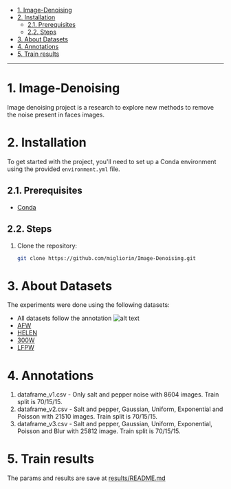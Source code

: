 <!-- vim-markdown-toc GitLab -->

* [1. Image-Denoising](#1-image-denoising)
* [2. Installation](#2-installation)
    * [2.1. Prerequisites](#21-prerequisites)
    * [2.2. Steps](#22-steps)
* [3. About Datasets](#3-about-datasets)
* [4. Annotations](#4-annotations)
* [5. Train results](#5-train-results)

<!-- vim-markdown-toc -->

---
# 1. Image-Denoising

Image denoising project is a research to explore new methods to remove the noise present in faces images.

# 2. Installation

To get started with the project, you'll need to set up a Conda environment using the provided `environment.yml` file.

## 2.1. Prerequisites

- [Conda](https://docs.conda.io/projects/conda/en/latest/index.html)

## 2.2. Steps

1. Clone the repository:

   ```bash
   git clone https://github.com/migliorin/Image-Denoising.git

# 3. About Datasets

The experiments were done using the following datasets:
 - All datasets follow the annotation
        ![alt text](imgs/annotation_afw.png)
 - [AFW](https://ibug.doc.ic.ac.uk/resources/facial-point-annotations/)
 - [HELEN](https://ibug.doc.ic.ac.uk/resources/facial-point-annotations/)
 - [300W](https://ibug.doc.ic.ac.uk/resources/facial-point-annotations/)
 - [LFPW](https://ibug.doc.ic.ac.uk/resources/facial-point-annotations/)

# 4. Annotations

1. dataframe_v1.csv - Only salt and pepper noise with 8604 images. Train split is 70/15/15.
2. dataframe_v2.csv - Salt and pepper, Gaussian, Uniform, Exponential and Poisson with 21510 images. Train split is 70/15/15.
3. dataframe_v3.csv - Salt and pepper, Gaussian, Uniform, Exponential, Poisson and Blur with 25812
   image. Train split is 70/15/15.

# 5. Train results

The params and results are save at [results/README.md](results/README.md)
